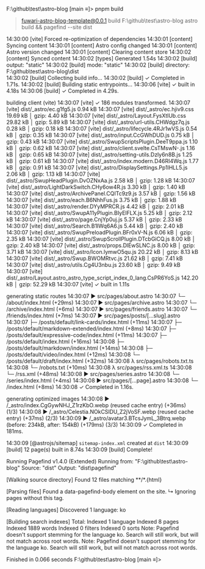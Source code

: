 F:\github\test\astro-blog [main ≡]> pnpm build

> fuwari-astro-blog-template@0.0.1 build F:\github\test\astro-blog
> astro build && pagefind --site dist

14:30:00 [vite] Forced re-optimization of dependencies
14:30:01 [content] Syncing content
14:30:01 [content] Astro config changed
14:30:01 [content] Astro version changed
14:30:01 [content] Clearing content store
14:30:02 [content] Synced content
14:30:02 [types] Generated 1.54s
14:30:02 [build] output: "static"
14:30:02 [build] mode: "static"
14:30:02 [build] directory: F:\github\test\astro-blog\dist\
14:30:02 [build] Collecting build info...
14:30:02 [build] ✓ Completed in 1.71s.
14:30:02 [build] Building static entrypoints...
14:30:06 [vite] ✓ built in 4.18s
14:30:06 [build] ✓ Completed in 4.29s.

 building client (vite) 
14:30:07 [vite] ✓ 186 modules transformed.
14:30:07 [vite] dist/_astro/ec.g1fg5.js                                                0.94 kB
14:30:07 [vite] dist/_astro/ec.hjiv9.css                                              19.69 kB │ gzip:  4.40 kB
14:30:07 [vite] dist/_astro/Layout.FysXtlUb.css                                       29.82 kB │ gzip:  5.89 kB
14:30:07 [vite] dist/_astro/url-utils.CHWdgz7q.js                                      0.28 kB │ gzip:  0.18 kB
14:30:07 [vite] dist/_astro/lifecycle.4RJr1wVS.js                                      0.54 kB │ gzip:  0.35 kB
14:30:07 [vite] dist/_astro/input.CcGWhDUD.js                                          0.75 kB │ gzip:  0.43 kB
14:30:07 [vite] dist/_astro/SwupScriptsPlugin.DeeT9ppa.js                              1.10 kB │ gzip:  0.62 kB
14:30:07 [vite] dist/_astro/client.svelte.CsTMswN-.js                                  1.16 kB │ gzip:  0.65 kB
14:30:07 [vite] dist/_astro/setting-utils.Dzly6n8B.js                                  1.25 kB │ gzip:  0.61 kB
14:30:07 [vite] dist/_astro/index.modern.D46RI4Wq.js                                   1.77 kB │ gzip:  0.91 kB
14:30:07 [vite] dist/_astro/DisplaySettings.Pp1lHLL5.js                                2.06 kB │ gzip:  1.13 kB
14:30:07 [vite] dist/_astro/SwupHeadPlugin.DvOZNxAa.js                                 2.58 kB │ gzip:  1.28 kB
14:30:07 [vite] dist/_astro/LightDarkSwitch.CHy6ow4R.js                                3.30 kB │ gzip:  1.40 kB
14:30:07 [vite] dist/_astro/ArchivePanel.CQITc9z9.js                                   3.57 kB │ gzip:  1.56 kB
14:30:07 [vite] dist/_astro/each.B6NhhFus.js                                           3.75 kB │ gzip:  1.88 kB
14:30:07 [vite] dist/_astro/render.DYyMPRCR.js                                         4.42 kB │ gzip:  2.01 kB
14:30:07 [vite] dist/_astro/SwupA11yPlugin.BIyElFLX.js                                 5.25 kB │ gzip:  2.12 kB
14:30:07 [vite] dist/_astro/page.CnjYp0uj.js                                           5.37 kB │ gzip:  2.33 kB
14:30:07 [vite] dist/_astro/Search.B1IWq6A6.js                                         5.44 kB │ gzip:  2.40 kB
14:30:07 [vite] dist/_astro/SwupPreloadPlugin.BFr0xV-N.js                              6.06 kB │ gzip:  2.35 kB
14:30:07 [vite] dist/_astro/SwupScrollPlugin.DTcbGiCQ.js                               8.00 kB │ gzip:  2.40 kB
14:30:07 [vite] dist/_astro/props.DlEwSLNC.js                                          8.00 kB │ gzip:  3.71 kB
14:30:07 [vite] dist/_astro/Icon.lymwO5qu.js                                          20.22 kB │ gzip:  8.13 kB
14:30:07 [vite] dist/_astro/Swup.BWOMRtvc.js                                          21.62 kB │ gzip:  7.41 kB
14:30:07 [vite] dist/_astro/utils.Cg4U3nbu.js                                         23.60 kB │ gzip:  9.49 kB
14:30:07 [vite] dist/_astro/Layout.astro_astro_type_script_index_0_lang.CsPR6YoS.js  142.20 kB │ gzip: 52.29 kB
14:30:07 [vite] ✓ built in 1.11s

 generating static routes 
14:30:07 ▶ src/pages/about.astro
14:30:07   └─ /about/index.html (+29ms) 
14:30:07 ▶ src/pages/archive.astro
14:30:07   └─ /archive/index.html (+6ms) 
14:30:07 ▶ src/pages/friends.astro
14:30:07   └─ /friends/index.html (+7ms)
14:30:07 ▶ src/pages/posts/[...slug].astro
14:30:07   ├─ /posts/default/link-cards/index.html (+11ms) 
14:30:07   ├─ /posts/default/markdown-extended/index.html (+8ms) 
14:30:07   ├─ /posts/default/expressive-code/index.html (+11ms)
14:30:07   ├─ /posts/default/index.html (+16ms) 
14:30:08   ├─ /posts/default/markdown/index.html (+14ms) 
14:30:08   ├─ /posts/default/video/index.html (+12ms) 
14:30:08   └─ /posts/default/draft/index.html (+32ms) 
14:30:08 λ src/pages/robots.txt.ts
14:30:08   └─ /robots.txt (+10ms) 
14:30:08 λ src/pages/rss.xml.ts
14:30:08   └─ /rss.xml (+48ms) 
14:30:08 ▶ src/pages/series.astro
14:30:08   └─ /series/index.html (+4ms)
14:30:08 ▶ src/pages/[...page].astro
14:30:08   └─ /index.html (+8ms) 
14:30:08 ✓ Completed in 1.16s.

 generating optimized images 
14:30:08   ▶ /_astro/index.CgGywNHJ_Z1rzKbO.webp (reused cache entry) (+36ms) (1/3)
14:30:08   ▶ /_astro/Celestia.NOkCSlDU_Z2jVoSF.webp (reused cache entry) (+37ms) (2/3)
14:30:09   ▶ /_astro/avatar3.BTcsJymL_3Btrq.webp (before: 234kB, after: 154kB) (+179ms) (3/3)
14:30:09 ✓ Completed in 181ms.

14:30:09 [@astrojs/sitemap] `sitemap-index.xml` created at `dist`
14:30:09 [build] 12 page(s) built in 8.74s
14:30:09 [build] Complete!

Running Pagefind v1.4.0 (Extended)
Running from: "F:\\github\\test\\astro-blog"
Source:       "dist"
Output:       "dist\\pagefind"

[Walking source directory]
Found 12 files matching **/*.{html}

[Parsing files]
Found a data-pagefind-body element on the site.
↳ Ignoring pages without this tag.

[Reading languages]
Discovered 1 language: ko

[Building search indexes]
Total:
  Indexed 1 language
  Indexed 8 pages
  Indexed 1889 words
  Indexed 0 filters
  Indexed 0 sorts
Note: Pagefind doesn't support stemming for the language ko.
Search will still work, but will not match across root words.
Note: Pagefind doesn't support stemming for the language ko.
Search will still work, but will not match across root words.

Finished in 0.066 seconds
F:\github\test\astro-blog [main ≡]> 